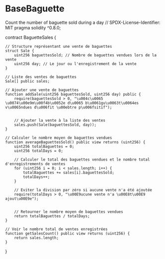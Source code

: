 # BaseBaguette
Count the number of baguette sold during a day 
// SPDX-License-Identifier: MIT
pragma solidity ^0.8.0;

contract BaguetteSales {

    // Structure représentant une vente de baguettes
    struct Sale {
        uint256 baguettesSold; // Nombre de baguettes vendues lors de la vente
        uint256 day; // Le jour ou l'enregistrement de la vente
    }

    // Liste des ventes de baguettes
    Sale[] public sales;

    // Ajouter une vente de baguettes
    function addSale(uint256 baguettesSold, uint256 day) public {
        require(baguettesSold > 0, "\u004c\u0065 \u0074\u00e9m\u00f4b\u0052e d\u0065 b\u0061gu\u0063t\u0064es v\u0065ndues d\u006fit \u00ebtre p\u006fsitif");

        
        // Ajouter la vente à la liste des ventes
        sales.push(Sale(baguettesSold, day));
    }

    // Calculer le nombre moyen de baguettes vendues
    function averageBaguettesSold() public view returns (uint256) {
        uint256 totalBaguettes = 0;
        uint256 totalDays = 0;
        
        // Calculer le total des baguettes vendues et le nombre total d'enregistrements de ventes
        for (uint256 i = 0; i < sales.length; i++) {
            totalBaguettes += sales[i].baguettesSold;
            totalDays++;
        }

        // Eviter la division par zéro si aucune vente n'a été ajoutée
        require(totalDays > 0, "\u00E9ucune vente n'a \u00E8t\u00E9 ajout\u00E9e");

        
        // Retourner le nombre moyen de baguettes vendues
        return totalBaguettes / totalDays;
    }

    // Voir le nombre total de ventes enregistrées
    function getSalesCount() public view returns (uint256) {
        return sales.length;
    }
}
